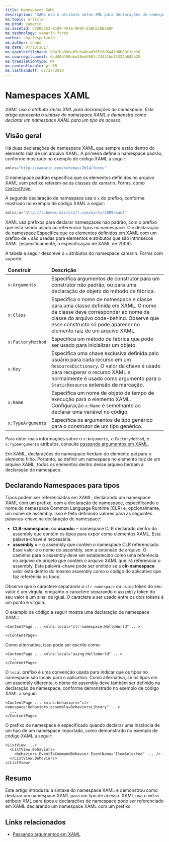```yaml
---
title: Namespaces XAML
description: "XAML usa o atributo xmlns XML para declarações de namespace. Este artigo apresenta a sintaxe do namespace XAML e demonstra como declarar um namespace XAML para um tipo de acesso."
ms.topic: article
ms.prod: xamarin
ms.assetid: C03B5553-B199-4A19-9F0F-E5BCE1DB268F
ms.technology: xamarin-forms
author: charlespetzold
ms.author: chape
ms.date: 07/10/2017
ms.openlocfilehash: b0afba90dab5cba4bad385f8d6447d8b83c1de3d
ms.sourcegitcommit: 6cd40d190abe38edd50fc74331be15324a845a28
ms.translationtype: MT
ms.contentlocale: pt-BR
ms.lasthandoff: 02/27/2018
---
```

# <a name="xaml-namespaces"></a>Namespaces XAML

_XAML usa o atributo xmlns XML para declarações de namespace. Este artigo apresenta a sintaxe do namespace XAML e demonstra como declarar um namespace XAML para um tipo de acesso._

## <a name="overview"></a>Visão geral

Há duas declarações de namespace XAML que sempre estão dentro do elemento raiz de um arquivo XAML. A primeira define o namespace padrão, conforme mostrado no exemplo de código XAML a seguir:

```csharp
xmlns="http://xamarin.com/schemas/2014/forms"
```

O namespace padrão especifica que os elementos definidos no arquivo XAML sem prefixo referem-se às classes do xamarin. Forms, como [ `ContentPage` ](https://developer.xamarin.com/api/type/Xamarin.Forms.ContentPage/).

A segunda declaração de namespace usa o `x` do prefixo, conforme mostrado no exemplo de código XAML a seguir:

```csharp
xmlns:x="http://schemas.microsoft.com/winfx/2009/xaml"
```

XAML usa prefixos para declarar namespaces não padrão, com o prefixo que está sendo usado ao referenciar tipos no namespace. O `x` declaração de namespace Especifica que os elementos definidos em XAML com um prefixo de `x` são usadas para elementos e atributos que são intrínsecos XAML (especificamente, a especificação de XAML de 2009).

A tabela a seguir descreve o `x` atributos do namespace xamarin. Forms com suporte:

<table>
 <thead>
   <tr>
     <td><strong>Construir</strong></td>
     <td><strong>Descrição</strong></td>
   </tr>
 </thead>
 <tbody>
   <tr>
     <td><code>x:Arguments</code></td>
     <td>Especifica argumentos de construtor para um construtor não padrão, ou para uma declaração de objeto do método de fábrica.</td>
   </tr>
   <tr>
     <td><code>x:Class</code></td>
     <td>Especifica o nome de namespace e classe para uma classe definida em XAML. O nome da classe deve corresponder ao nome de classe do arquivo code-behind. Observe que esse constructo só pode aparecer no elemento raiz de um arquivo XAML.</td>
   </tr>
   <tr>
     <td><code>x:FactoryMethod</code></td>
     <td>Especifica um método de fábrica que pode ser usado para inicializar um objeto.</td>
   </tr>
   <tr>
     <td><code>x:Key</code></td>
     <td>Especifica uma chave exclusiva definida pelo usuário para cada recurso em um <code>ResourceDictionary</code>. O valor da chave é usado para recuperar o recurso XAML e normalmente é usado como argumento para o <code>StaticResource</code> extensão de marcação.</td>
   </tr>
   <tr>
     <td><code>x:Name</code></td>
     <td>Especifica um nome de objeto de tempo de execução para o elemento XAML. Configuração <code>x:Name</code> é semelhante ao declarar uma variável no código.</td>
   </tr>
   <tr>
     <td><code>x:TypeArguments</code></td>
     <td>Especifica os argumentos de tipo genérico para o construtor de um tipo genérico.</td>
   </tr>
 </tbody>
</table>

Para obter mais informações sobre o `x:Arguments`, `x:FactoryMethod`, e `x:TypeArguments` atributos, consulte [passando argumentos em XAML](~/xamarin-forms/xaml/passing-arguments.md).

Em XAML, declarações de namespace herdam do elemento pai para o elemento filho. Portanto, ao definir um namespace no elemento raiz de um arquivo XAML, todos os elementos dentro desse arquivo herdam a declaração de namespace.

## <a name="declaring-namespaces-for-types"></a>Declarando Namespaces para tipos

Tipos podem ser referenciadas em XAML, declarando um namespace XAML com um prefixo, com a declaração de namespace, especificando o nome do namespace Common Language Runtime (CLR) e, opcionalmente, um nome de assembly. Isso é feito definindo valores para as seguintes palavras-chave na declaração de namespace:

- **CLR-namespace:** ou **usando:** – namespace CLR declarado dentro do assembly que contém os tipos para expor como elementos XAML. Esta palavra-chave é necessária.
- **assembly =** – o assembly que contém o namespace CLR referenciado. Esse valor é o nome do assembly, sem a extensão de arquivo. O caminho para o assembly deve ser estabelecido como uma referência no arquivo de projeto que contém o arquivo XAML que irá referenciar o assembly. Esta palavra-chave pode ser omitido se a **clr-namespace** valor está dentro do mesmo assembly como o código do aplicativo que faz referência os tipos.

Observe que o caractere separando o `clr-namespace` ou `using` token do seu valor é um vírgula, enquanto o caractere separando o `assembly` token do seu valor é um sinal de igual. O caractere a ser usado entre os dois tokens é um ponto e vírgula.

O exemplo de código a seguir mostra uma declaração de namespace XAML:

```xaml
<ContentPage ... xmlns:local="clr-namespace:HelloWorld" ...>
  ...
</ContentPage>
```

Como alternativa, isso pode ser escrito como:

```xaml
<ContentPage ... xmlns:local="using:HelloWorld" ...>
  ...
</ContentPage>
```

O `local` prefixo é uma convenção usada para indicar que os tipos no namespace são locais para o aplicativo. Como alternativa, se os tipos em um assembly diferente, o nome do assembly deve também ser definido na declaração de namespace, conforme demonstrado no exemplo de código XAML a seguir:

```xaml
<ContentPage ... xmlns:behaviors="clr-namespace:Behaviors;assembly=BehaviorsLibrary" ...>
  ...
</ContentPage>
```

O prefixo de namespace é especificado quando declarar uma instância de um tipo de um namespace importado, como demonstrado no exemplo de código XAML a seguir:

```xaml
<ListView ...>
  <ListView.Behaviors>
    <behaviors:EventToCommandBehavior EventName="ItemSelected" ... />
  </ListView.Behaviors>
</ListView>
```

## <a name="summary"></a>Resumo

Este artigo introduziu a sintaxe do namespace XAML e demonstrou como declarar um namespace XAML para um tipo de acesso. XAML usa o `xmlns` atributo XML para tipos e declarações de namespace pode ser referenciado em XAML declarando um namespace XAML com um prefixo.


## <a name="related-links"></a>Links relacionados

- [Passando argumentos em XAML](~/xamarin-forms/xaml/passing-arguments.md)
